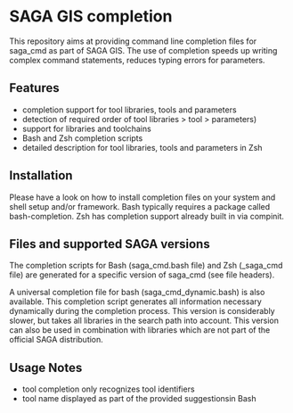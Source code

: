 # SAGA GIS completion

This repository aims at providing command line completion files for saga_cmd as part of SAGA GIS. 
The use of completion speeds up writing complex command statements, reduces typing errors for parameters.

## Features

- completion support for tool libraries, tools and parameters
- detection of required order of tool libraries > tool >  parameters)
- support for libraries and toolchains 
- Bash and Zsh completion scripts
- detailed description for tool libraries, tools and parameters in Zsh
 
## Installation

Please have a look on how to install completion files on your system and shell setup and/or framework.
Bash typically requires a package called bash-completion. Zsh has completion support already built in via compinit.

## Files and supported SAGA versions

The completion scripts for Bash (saga_cmd.bash file) and Zsh (_saga_cmd file) are generated for a specific version of saga_cmd (see file headers). 

A universal completion file for bash (saga_cmd_dynamic.bash) is also available. This completion script generates all information necessary dynamically during the completion process. This version is considerably slower, but takes all libraries in the search path into account. This version can also be used in combination with libraries which are not part of the official SAGA distribution.

## Usage Notes 

- tool completion only recognizes tool identifiers
- tool name displayed as part of the provided suggestionsin Bash
